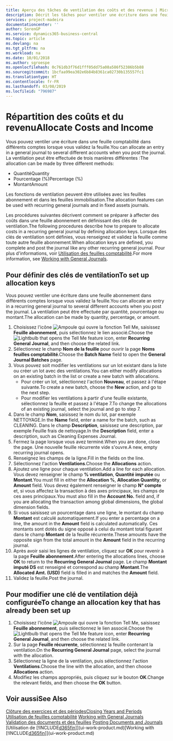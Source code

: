 ```yaml
---
title: Aperçu des tâches de ventilation des coûts et des revenus | Microsoft Docs
description: Décrit les tâches pour ventiler une écriture dans une feuille comptabilité dans différents comptes lorsque vous validez la feuille.
services: project-madeira
documentationcenter: ''
author: SorenGP
ms.service: dynamics365-business-central
ms.topic: article
ms.devlang: na
ms.tgt_pltfrm: na
ms.workload: na
ms.date: 10/01/2018
ms.author: sgroespe
ms.openlocfilehash: 0c761db3f76d1fff05dd75a08a586f52386b5b88
ms.sourcegitcommit: 1bcfaa99ea302e6b84b8361ca02730b135557fc1
ms.translationtype: HT
ms.contentlocale: fr-FR
ms.lasthandoff: 03/08/2019
ms.locfileid: "796987"
---
```

# <a name="allocate-costs-and-income"></a><span data-ttu-id="bc054-103">Répartition des coûts et du revenu</span><span class="sxs-lookup"><span data-stu-id="bc054-103">Allocate Costs and Income</span></span>
<span data-ttu-id="bc054-104">Vous pouvez ventiler une écriture dans une feuille comptabilité dans différents comptes lorsque vous validez la feuille.</span><span class="sxs-lookup"><span data-stu-id="bc054-104">You can allocate an entry in a general journal to several different accounts when you post the journal.</span></span> <span data-ttu-id="bc054-105">La ventilation peut être effectuée de trois manières différentes :</span><span class="sxs-lookup"><span data-stu-id="bc054-105">The allocation can be made by three different methods:</span></span>

* <span data-ttu-id="bc054-106">Quantité</span><span class="sxs-lookup"><span data-stu-id="bc054-106">Quantity</span></span>
* <span data-ttu-id="bc054-107">Pourcentage (%)</span><span class="sxs-lookup"><span data-stu-id="bc054-107">Percentage (%)</span></span>
* <span data-ttu-id="bc054-108">Montant</span><span class="sxs-lookup"><span data-stu-id="bc054-108">Amount</span></span>

<span data-ttu-id="bc054-109">Les fonctions de ventilation peuvent être utilisées avec les feuilles abonnement et dans les feuilles immobilisation.</span><span class="sxs-lookup"><span data-stu-id="bc054-109">The allocation features can be used with recurring general journals and in fixed assets journals.</span></span>
<!--You can also distribute the cost or revenue of a line to an intercompany partner when you post a sales or purchase document. When you post the document, a line will be posted in your general journal, and a corresponding line will be created in the intercompany outbox.-->

<span data-ttu-id="bc054-110">Les procédures suivantes décrivent comment se préparer à affecter des coûts dans une feuille abonnement en définissant des clés de ventilation.</span><span class="sxs-lookup"><span data-stu-id="bc054-110">The following procedures describe how to prepare to allocate costs in a recurring general journal by defining allocation keys.</span></span> <span data-ttu-id="bc054-111">Lorsque des clés de ventilation sont définies, vous renseignez et validez la feuille comme toute autre feuille abonnement.</span><span class="sxs-lookup"><span data-stu-id="bc054-111">When allocation keys are defined, you complete and post the journal like any other recurring general journal.</span></span> <span data-ttu-id="bc054-112">Pour plus d'informations, voir [Utilisation des feuilles comptabilité](ui-work-general-journals.md).</span><span class="sxs-lookup"><span data-stu-id="bc054-112">For more information, see [Working with General Journals](ui-work-general-journals.md).</span></span>

## <a name="to-set-up-allocation-keys"></a><span data-ttu-id="bc054-113">Pour définir des clés de ventilation</span><span class="sxs-lookup"><span data-stu-id="bc054-113">To set up allocation keys</span></span>
<span data-ttu-id="bc054-114">Vous pouvez ventiler une écriture dans une feuille abonnement dans différents comptes lorsque vous validez la feuille.</span><span class="sxs-lookup"><span data-stu-id="bc054-114">You can allocate an entry in a recurring general journal to several different accounts when you post the journal.</span></span> <span data-ttu-id="bc054-115">La ventilation peut être effectuée par quantité, pourcentage ou montant.</span><span class="sxs-lookup"><span data-stu-id="bc054-115">The allocation can be made by quantity, percentage, or amount.</span></span>
1. <span data-ttu-id="bc054-116">Choisissez l'icône ![Ampoule qui ouvre la fonction Tell Me](media/ui-search/search_small.png "Dites-moi ce que vous voulez faire"), saisissez **Feuille abonnement**, puis sélectionnez le lien associé.</span><span class="sxs-lookup"><span data-stu-id="bc054-116">Choose the ![Lightbulb that opens the Tell Me feature](media/ui-search/search_small.png "Tell me what you want to do") icon, enter **Recurring General Journal**, and then choose the related link.</span></span>
2. <span data-ttu-id="bc054-117">Sélectionnez le champ **Nom de la feuille** pour ouvrir la page **Noms feuilles comptabilité**.</span><span class="sxs-lookup"><span data-stu-id="bc054-117">Choose the **Batch Name** field to open the **General Journal Batches** page.</span></span>
3. <span data-ttu-id="bc054-118">Vous pouvez soit modifier les ventilations sur un lot existant dans la liste ou créer un lot avec des ventilations.</span><span class="sxs-lookup"><span data-stu-id="bc054-118">You can either modify allocations on an existing batch in the list or create a new batch with allocations.</span></span>
   * <span data-ttu-id="bc054-119">Pour créer un lot, sélectionnez l'action **Nouveau**, et passez à l'étape suivante.</span><span class="sxs-lookup"><span data-stu-id="bc054-119">To create a new batch, choose the **New** action, and go to the next step.</span></span>
   * <span data-ttu-id="bc054-120">Pour modifier les ventilations à partir d'une feuille existante, sélectionnez la feuille et passez à l'étape 7.</span><span class="sxs-lookup"><span data-stu-id="bc054-120">To change the allocations of an existing journal, select the journal and go to step 7.</span></span>    
4. <span data-ttu-id="bc054-121">Dans le champ **Nom**, saisissez le nom du lot, par exemple NETTOYAGE.</span><span class="sxs-lookup"><span data-stu-id="bc054-121">In the **Name** field, enter a name for the batch, such as CLEANING.</span></span> <span data-ttu-id="bc054-122">Dans le champ **Description**, saisissez une description, par exemple Feuille frais de nettoyage.</span><span class="sxs-lookup"><span data-stu-id="bc054-122">In the **Description** field, enter a description, such as Cleaning Expenses Journal.</span></span>
5. <span data-ttu-id="bc054-123">Fermez la page lorsque vous avez terminé.</span><span class="sxs-lookup"><span data-stu-id="bc054-123">When you are done, close the page.</span></span> <span data-ttu-id="bc054-124">Une nouvelle feuille récurrente vide s'ouvre.</span><span class="sxs-lookup"><span data-stu-id="bc054-124">A new, empty recurring journal opens.</span></span>
6. <span data-ttu-id="bc054-125">Renseignez les champs de la ligne.</span><span class="sxs-lookup"><span data-stu-id="bc054-125">Fill in the fields on the line.</span></span>
7. <span data-ttu-id="bc054-126">Sélectionnez l'action **Ventilations**.</span><span class="sxs-lookup"><span data-stu-id="bc054-126">Choose the **Allocations** action.</span></span>
8. <span data-ttu-id="bc054-127">Ajoutez une ligne pour chaque ventilation.</span><span class="sxs-lookup"><span data-stu-id="bc054-127">Add a line for each allocation.</span></span> <span data-ttu-id="bc054-128">Vous devez renseigner le champ **% ventilation**, **Quantité imputée** ou **Montant**.</span><span class="sxs-lookup"><span data-stu-id="bc054-128">You must fill in either the **Allocation %**, **Allocation Quantity**, or **Amount** field.</span></span> <span data-ttu-id="bc054-129">Vous devez également renseigner le champ **N° compte** et, si vous affectez la transaction à des axes principaux, les champs de ces axes principaux.</span><span class="sxs-lookup"><span data-stu-id="bc054-129">You must also fill in the **Account No.** field and, if you are allocating the transaction among global dimensions, the global dimension fields.</span></span>
9. <span data-ttu-id="bc054-130">Si vous saisissez un pourcentage dans une ligne, le montant du champ **Montant** est calculé automatiquement.</span><span class="sxs-lookup"><span data-stu-id="bc054-130">If you enter a percentage on a line, the amount in the **Amount** field is calculated automatically.</span></span> <span data-ttu-id="bc054-131">Ces montants sont dotés du signe opposé à celui du montant total figurant dans le champ **Montant** de la feuille récurrente.</span><span class="sxs-lookup"><span data-stu-id="bc054-131">These amounts have the opposite sign from the total amount in the **Amount** field in the recurring journal.</span></span>
10. <span data-ttu-id="bc054-132">Après avoir saisi les lignes de ventilation, cliquez sur **OK** pour revenir à la page **Feuille abonnement**.</span><span class="sxs-lookup"><span data-stu-id="bc054-132">After entering the allocations lines, choose **OK** to return to the **Recurring General Journal** page.</span></span> <span data-ttu-id="bc054-133">Le champ **Montant imputé DS** est renseigné et correspond au champ **Montant**.</span><span class="sxs-lookup"><span data-stu-id="bc054-133">The **Allocated Amt. (USD)** field is filled in and matches the **Amount** field.</span></span>
11. <span data-ttu-id="bc054-134">Validez la feuille.</span><span class="sxs-lookup"><span data-stu-id="bc054-134">Post the journal.</span></span>

## <a name="to-change-an-allocation-key-that-has-already-been-set-up"></a><span data-ttu-id="bc054-135">Pour modifier une clé de ventilation déjà configurée</span><span class="sxs-lookup"><span data-stu-id="bc054-135">To change an allocation key that has already been set up</span></span>
1. <span data-ttu-id="bc054-136">Choisissez l'icône ![Ampoule qui ouvre la fonction Tell Me](media/ui-search/search_small.png "Dites-moi ce que vous voulez faire"), saisissez **Feuille abonnement**, puis sélectionnez le lien associé.</span><span class="sxs-lookup"><span data-stu-id="bc054-136">Choose the ![Lightbulb that opens the Tell Me feature](media/ui-search/search_small.png "Tell me what you want to do") icon, enter **Recurring General Journal**, and then choose the related link.</span></span>
2. <span data-ttu-id="bc054-137">Sur la page **Feuille récurrente**, sélectionnez la feuille contenant la ventilation.</span><span class="sxs-lookup"><span data-stu-id="bc054-137">On the **Recurring General Journal** page, select the journal with the allocation.</span></span>
3. <span data-ttu-id="bc054-138">Sélectionnez la ligne de la ventilation, puis sélectionnez l'action **Ventilations**.</span><span class="sxs-lookup"><span data-stu-id="bc054-138">Choose the line with the allocation, and then choose **Allocations** action.</span></span>
4. <span data-ttu-id="bc054-139">Modifiez les champs appropriés, puis cliquez sur le bouton **OK**.</span><span class="sxs-lookup"><span data-stu-id="bc054-139">Change the relevant fields, and then choose the **OK** button.</span></span>

## <a name="see-also"></a><span data-ttu-id="bc054-140">Voir aussi</span><span class="sxs-lookup"><span data-stu-id="bc054-140">See Also</span></span>
[<span data-ttu-id="bc054-141">Clôture des exercices et des périodes</span><span class="sxs-lookup"><span data-stu-id="bc054-141">Closing Years and Periods</span></span>](year-close-years-periods.md)  
<span data-ttu-id="bc054-142">[Utilisation de feuilles comptabilité](ui-work-general-journals.md)  </span><span class="sxs-lookup"><span data-stu-id="bc054-142">[Working with General Journals](ui-work-general-journals.md)  </span></span>  
<span data-ttu-id="bc054-143">[Validation des documents et des feuilles](ui-post-documents-journals.md)  </span><span class="sxs-lookup"><span data-stu-id="bc054-143">[Posting Documents and Journals](ui-post-documents-journals.md)  </span></span>  
<span data-ttu-id="bc054-144">[Utilisation de [!INCLUDE[d365fin](includes/d365fin_md.md)]](ui-work-product.md)</span><span class="sxs-lookup"><span data-stu-id="bc054-144">[Working with [!INCLUDE[d365fin](includes/d365fin_md.md)]](ui-work-product.md)</span></span>
